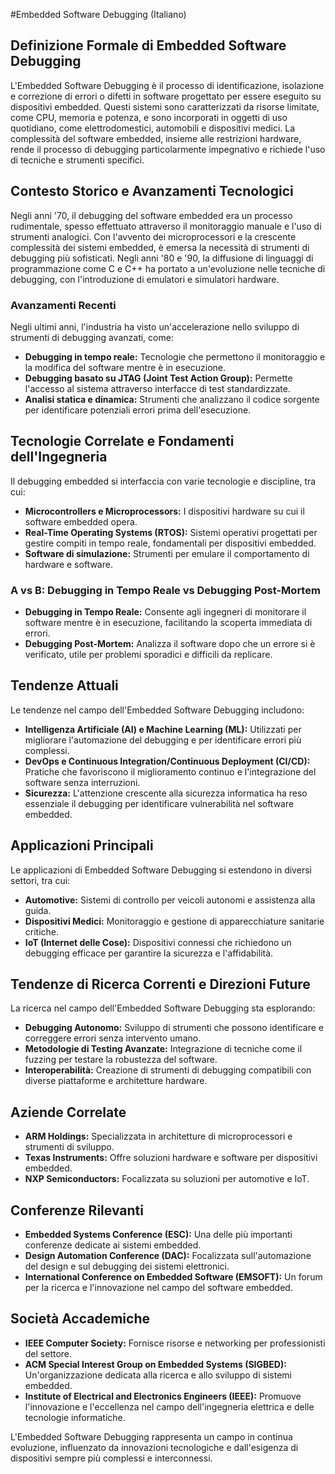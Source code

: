 #Embedded Software Debugging (Italiano)

## Definizione Formale di Embedded Software Debugging

L'Embedded Software Debugging è il processo di identificazione, isolazione e correzione di errori o difetti in software progettato per essere eseguito su dispositivi embedded. Questi sistemi sono caratterizzati da risorse limitate, come CPU, memoria e potenza, e sono incorporati in oggetti di uso quotidiano, come elettrodomestici, automobili e dispositivi medici. La complessità del software embedded, insieme alle restrizioni hardware, rende il processo di debugging particolarmente impegnativo e richiede l'uso di tecniche e strumenti specifici.

## Contesto Storico e Avanzamenti Tecnologici

Negli anni '70, il debugging del software embedded era un processo rudimentale, spesso effettuato attraverso il monitoraggio manuale e l'uso di strumenti analogici. Con l'avvento dei microprocessori e la crescente complessità dei sistemi embedded, è emersa la necessità di strumenti di debugging più sofisticati. Negli anni '80 e '90, la diffusione di linguaggi di programmazione come C e C++ ha portato a un'evoluzione nelle tecniche di debugging, con l'introduzione di emulatori e simulatori hardware.

### Avanzamenti Recenti

Negli ultimi anni, l'industria ha visto un'accelerazione nello sviluppo di strumenti di debugging avanzati, come:

- **Debugging in tempo reale:** Tecnologie che permettono il monitoraggio e la modifica del software mentre è in esecuzione.
- **Debugging basato su JTAG (Joint Test Action Group):** Permette l'accesso al sistema attraverso interfacce di test standardizzate.
- **Analisi statica e dinamica:** Strumenti che analizzano il codice sorgente per identificare potenziali errori prima dell'esecuzione.

## Tecnologie Correlate e Fondamenti dell'Ingegneria

Il debugging embedded si interfaccia con varie tecnologie e discipline, tra cui:

- **Microcontrollers e Microprocessors:** I dispositivi hardware su cui il software embedded opera.
- **Real-Time Operating Systems (RTOS):** Sistemi operativi progettati per gestire compiti in tempo reale, fondamentali per dispositivi embedded.
- **Software di simulazione:** Strumenti per emulare il comportamento di hardware e software.
  
### A vs B: Debugging in Tempo Reale vs Debugging Post-Mortem

- **Debugging in Tempo Reale:** Consente agli ingegneri di monitorare il software mentre è in esecuzione, facilitando la scoperta immediata di errori.
- **Debugging Post-Mortem:** Analizza il software dopo che un errore si è verificato, utile per problemi sporadici e difficili da replicare.

## Tendenze Attuali

Le tendenze nel campo dell'Embedded Software Debugging includono:

- **Intelligenza Artificiale (AI) e Machine Learning (ML):** Utilizzati per migliorare l'automazione del debugging e per identificare errori più complessi.
- **DevOps e Continuous Integration/Continuous Deployment (CI/CD):** Pratiche che favoriscono il miglioramento continuo e l'integrazione del software senza interruzioni.
- **Sicurezza:** L'attenzione crescente alla sicurezza informatica ha reso essenziale il debugging per identificare vulnerabilità nel software embedded.

## Applicazioni Principali

Le applicazioni di Embedded Software Debugging si estendono in diversi settori, tra cui:

- **Automotive:** Sistemi di controllo per veicoli autonomi e assistenza alla guida.
- **Dispositivi Medici:** Monitoraggio e gestione di apparecchiature sanitarie critiche.
- **IoT (Internet delle Cose):** Dispositivi connessi che richiedono un debugging efficace per garantire la sicurezza e l'affidabilità.

## Tendenze di Ricerca Correnti e Direzioni Future

La ricerca nel campo dell'Embedded Software Debugging sta esplorando:

- **Debugging Autonomo:** Sviluppo di strumenti che possono identificare e correggere errori senza intervento umano.
- **Metodologie di Testing Avanzate:** Integrazione di tecniche come il fuzzing per testare la robustezza del software.
- **Interoperabilità:** Creazione di strumenti di debugging compatibili con diverse piattaforme e architetture hardware.

## Aziende Correlate

- **ARM Holdings:** Specializzata in architetture di microprocessori e strumenti di sviluppo.
- **Texas Instruments:** Offre soluzioni hardware e software per dispositivi embedded.
- **NXP Semiconductors:** Focalizzata su soluzioni per automotive e IoT.

## Conferenze Rilevanti

- **Embedded Systems Conference (ESC):** Una delle più importanti conferenze dedicate ai sistemi embedded.
- **Design Automation Conference (DAC):** Focalizzata sull'automazione del design e sul debugging dei sistemi elettronici.
- **International Conference on Embedded Software (EMSOFT):** Un forum per la ricerca e l'innovazione nel campo del software embedded.

## Società Accademiche

- **IEEE Computer Society:** Fornisce risorse e networking per professionisti del settore.
- **ACM Special Interest Group on Embedded Systems (SIGBED):** Un'organizzazione dedicata alla ricerca e allo sviluppo di sistemi embedded.
- **Institute of Electrical and Electronics Engineers (IEEE):** Promuove l'innovazione e l'eccellenza nel campo dell'ingegneria elettrica e delle tecnologie informatiche.

L'Embedded Software Debugging rappresenta un campo in continua evoluzione, influenzato da innovazioni tecnologiche e dall'esigenza di dispositivi sempre più complessi e interconnessi.